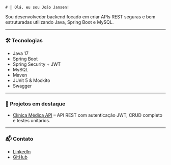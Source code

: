     # 👋 Olá, eu sou João Jansen!

Sou desenvolvedor backend focado em criar APIs REST seguras e bem estruturadas utilizando Java, Spring Boot e MySQL.

---

### 🛠 Tecnologias

- Java 17
- Spring Boot
- Spring Security + JWT
- MySQL
- Maven
- JUnit 5 & Mockito
- Swagger

---

### 📂 Projetos em destaque

- [Clínica Médica API](https://github.com/johnnydev92/clinica-medica) – API REST com autenticação JWT, CRUD completo e testes unitários.

---

### 📬 Contato

- [LinkedIn](https://www.linkedin.com/in/joaojansen/)
- [GitHub](https://github.com/johnnydev92)
